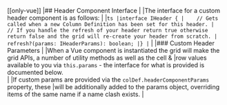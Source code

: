 [[only-vue]]
|## Header Component Interface
|
|The interface for a custom header component is as follows:
|
|```ts
|interface IHeader {
|    // Gets called when a new Column Definition has been set for this header.
|    // If you handle the refresh of your header return true otherwise return false and the grid will re-create your header from scratch.
|    refresh?(params: IHeaderParams): boolean;
|}
|```
|
|### Custom Header Parameters
|
|When a Vue component is instantiated the grid will make the grid APIs, a number of utility methods as well as the cell & 
|row values available to you via `this.params` - the interface for what is provided is documented below.  
|
|If custom params are provided via the `colDef.headerComponentParams` property, these
|will be additionally added to the params object, overriding items of the same name if a name clash exists.
|
